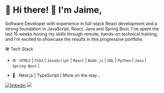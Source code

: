 
# 🚀 Hi there! 👋 I'm Jaime, 

Software Developer with experience in full-stack React development and a strong foundation in JavaScript, React, Java and Spring Boot. I've spent the last 15 weeks honing my skills through remote, hands-on technical training, and I'm excited to showcase the results in this progressive portfolio.

🛠 Tech Stack

- 🌐 &nbsp; `HTML5` | `CSS3` | `JavaScript` | `React` | `Node.js` | `SQL` | `Python` | `Java` | `Spring Boot` | 

- 🌱 &nbsp; Next.js | TypeScript | More on the way...


[![linkedin](https://img.shields.io/badge/linkedin-0A66C2?style=for-the-badge&logo=linkedin&logoColor=white)](https://www.linkedin.com/in/jaime-d-rodriguez/)
![](https://visitor-badge.glitch.me/badge?page_id=JDRGit.JDRGit)
